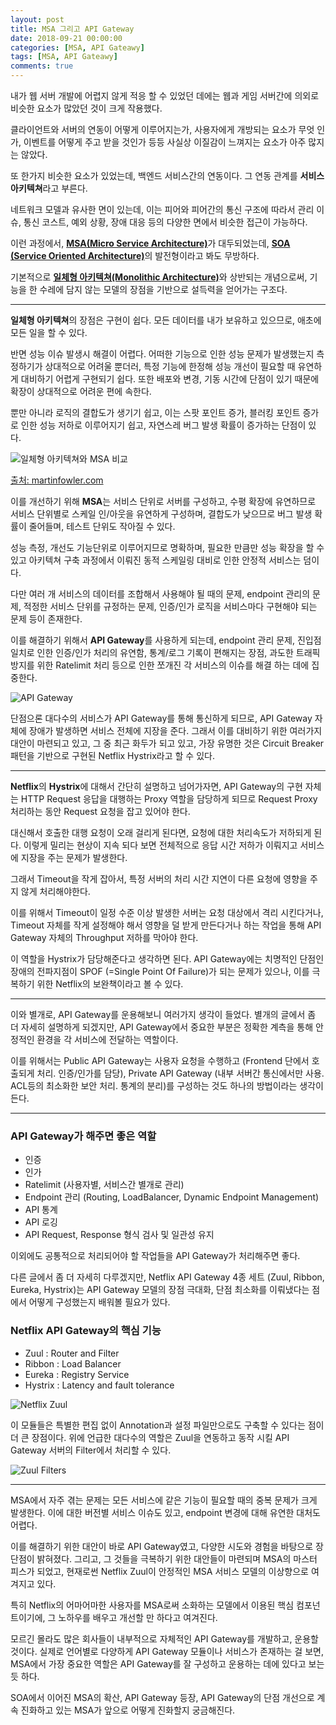 ```yaml
---
layout: post
title: MSA 그리고 API Gateway
date: 2018-09-21 00:00:00
categories: [MSA, API Gateawy]
tags: [MSA, API Gateawy]
comments: true
---
```


내가 웹 서버 개발에 어렵지 않게 적응 할 수 있었던 데에는 웹과 게임 서버간에 의외로 비슷한 요소가 많았던 것이 크게 작용했다.

클라이언트와 서버의 연동이 어떻게 이루어지는가, 사용자에게 개방되는 요소가 무엇 인가, 이벤트를 어떻게 주고 받을 것인가 등등 사실상 이질감이 느껴지는 요소가 아주 많지는 않았다.

또 한가지 비슷한 요소가 있었는데, 백엔드 서비스간의 연동이다. 그 연동 관계를 **서비스 아키텍쳐**라고 부른다.

네트워크 모델과 유사한 면이 있는데, 이는 피어와 피어간의 통신 구조에 따라서 관리 이슈, 통신 코스트, 예외 상황, 장애 대응 등의 다양한 면에서 비슷한 접근이 가능하다.

이런 과정에서, [**MSA(Micro Service Architecture)**](https://zetawiki.com/wiki/%EB%A7%88%EC%9D%B4%ED%81%AC%EB%A1%9C%EC%84%9C%EB%B9%84%EC%8A%A4)가 대두되었는데, [**SOA (Service Oriented Architecture)**](https://zetawiki.com/wiki/%EC%84%9C%EB%B9%84%EC%8A%A4_%EC%A7%80%ED%96%A5_%EC%95%84%ED%82%A4%ED%85%8D%EC%B2%98_SOA)의 발전형이라고 봐도 무방하다.

기본적으로 [**일체형 아키텍쳐(Monolithic Architecture)**](https://zetawiki.com/wiki/%EB%AA%A8%EB%86%80%EB%A6%AC%EC%8B%9D_%EC%95%84%ED%82%A4%ED%85%8D%EC%B2%98)와 상반되는 개념으로써, 기능을 한 수레에 담지 않는 모델의 장점을 기반으로 설득력을 얻어가는 구조다.

---

**일체형 아키텍쳐**의 장점은 구현이 쉽다. 모든 데이터를 내가 보유하고 있으므로, 애초에 모든 일을 할 수 있다.

반면 성능 이슈 발생시 해결이 어렵다. 어떠한 기능으로 인한 성능 문제가 발생했는지 측정하기가 상대적으로 어려울 뿐더러, 특정 기능에 한정해 성능 개선이 필요할 때 유연하게 대비하기 어렵게 구현되기 쉽다. 또한 배포와 변경, 기동 시간에 단점이 있기 때문에 확장이 상대적으로 어려운 편에 속한다. 

뿐만 아니라 로직의 결합도가 생기기 쉽고, 이는 스팟 포인트 증가, 블러킹 포인트 증가로 인한 성능 저하로 이루어지기 쉽고, 자연스레 버그 발생 확률이 증가하는 단점이 있다.

![일체형 아키텍쳐와 MSA 비교](/img/2018/decentralised-data.png)

[출처: martinfowler.com](http://martinfowler.com/articles/microservices.html)


이를 개선하기 위해 **MSA**는 서비스 단위로 서버를 구성하고, 수평 확장에 유연하므로 서비스 단위별로 스케일 인/아웃을 유연하게 구성하며, 결합도가 낮으므로 버그 발생 확률이 줄어들며, 테스트 단위도 작아질 수 있다.

성능 측정, 개선도 기능단위로 이루어지므로 명확하며, 필요한 만큼만 성능 확장을 할 수 있고 아키텍쳐 구축 과정에서 이뤄진 동적 스케일링 대비로 인한 안정적 서비스는 덤이다.

다만 여러 개 서비스의 데이터를 조합해서 사용해야 될 때의 문제, endpoint 관리의 문제, 적정한 서비스 단위를 규정하는 문제, 인증/인가 로직을 서비스마다 구현해야 되는 문제 등이 존재한다.

이를 해결하기 위해서 **API Gateway**를 사용하게 되는데, endpoint 관리 문제, 진입점 일치로 인한 인증/인가 처리의 유연함, 통계/로그 기록이 편해지는 장점, 과도한 트래픽 방지를 위한 Ratelimit 처리 등으로 인한 쪼개진 각 서비스의 이슈를 해결 하는 데에 집중한다.

![API Gateway](/img/2018/api_gateway.png)

단점으론 대다수의 서비스가 API Gateway를 통해 통신하게 되므로, API Gateway 자체에 장애가 발생하면 서비스 전체에 지장을 준다. 그래서 이를 대비하기 위한 여러가지 대안이 마련되고 있고, 그 중 최근 화두가 되고 있고, 가장 유명한 것은 Circuit Breaker 패턴을 기반으로 구현된 Netflix Hystrix라고 할 수 있다.

---

**Netflix**의 **Hystrix**에 대해서 간단히 설명하고 넘어가자면, API Gateway의 구현 자체는 HTTP Request 응답을 대행하는 Proxy 역할을 담당하게 되므로 Request Proxy처리하는 동안 Request 요청을 잡고 있어야 한다. 

대신해서 호출한 대행 요청이 오래 걸리게 된다면, 요청에 대한 처리속도가 저하되게 된다. 이렇게 밀리는 현상이 지속 되다 보면 전체적으로 응답 시간 저하가 이뤄지고 서비스에 지장을 주는 문제가 발생한다.

그래서 Timeout을 작게 잡아서, 특정 서버의 처리 시간 지연이 다른 요청에 영향을 주지 않게 처리해야한다.

이를 위해서 Timeout이 일정 수준 이상 발생한 서버는 요청 대상에서 격리 시킨다거나, Timeout 자체를 작게 설정해야 해서 영향을 덜 받게 만든다거나 하는 작업을 통해 API Gateway 자체의 Throughput 저하를 막아야 한다.

이 역할을 Hystrix가 담당해준다고 생각하면 된다. API Gateway에는 치명적인 단점인 장애의 전파지점이 SPOF (=Single Point Of Failure)가 되는 문제가 있으나, 이를 극복하기 위한 Netflix의 보완책이라고 볼 수 있다.

---

이와 별개로, API Gateway를 운용해보니 여러가지 생각이 들었다. 별개의 글에서 좀 더 자세히 설명하게 되겠지만, API Gateway에서 중요한 부분은 정확한 계측을 통해 안정적인 환경을 각 서비스에 전달하는 역할이다. 

이를 위해서는 Public API Gateway는 사용자 요청을 수행하고 (Frontend 단에서 호출되게 처리. 인증/인가를 담당), Private API Gateway (내부 서버간 통신에서만 사용. ACL등의 최소화한 보안 처리. 통계의 분리)를 구성하는 것도 하나의 방법이라는 생각이 든다.

---

### API Gateway가 해주면 좋은 역할
- 인증
- 인가 
- Ratelimit (사용자별, 서비스간 별개로 관리)
- Endpoint 관리 (Routing, LoadBalancer, Dynamic Endpoint Management)
- API 통계
- API 로깅
- API Request, Response 형식 검사 및 일관성 유지

이외에도 공통적으로 처리되어야 할 작업들을 API Gateway가 처리해주면 좋다.

다른 글에서 좀 더 자세히 다루겠지만, Netflix API Gateway 4종 세트 (Zuul, Ribbon, Eureka, Hystrix)는 API Gateway 모델의 장점 극대화, 단점 최소화를 이뤄냈다는 점에서 어떻게 구성했는지 배워볼 필요가 있다.

### Netflix API Gateway의 핵심 기능
- Zuul : Router and Filter
- Ribbon : Load Balancer
- Eureka : Registry Service
- Hystrix : Latency and fault tolerance

![Netflix Zuul](/img/2018/zuul_02.png)

이 모듈들은 특별한 편집 없이 Annotation과 설정 파일만으로도 구축할 수 있다는 점이 더 큰 장점이다.
위에 언급한 대다수의 역할은 Zuul을 연동하고 동작 시킬 API Gateway 서버의 Filter에서 처리할 수 있다.

![Zuul Filters](/img/2018/zuul_01.png)

---

MSA에서 자주 겪는 문제는 모든 서비스에 같은 기능이 필요할 때의 중복 문제가 크게 발생한다. 이에 대한 버전별 서비스 이슈도 있고, endpoint 변경에 대해  유연한 대처도 어렵다.

이를 해결하기 위한 대안이 바로 API Gateway였고, 다양한 시도와 경험을 바탕으로 장단점이 밝혀졌다. 그리고, 그 것들을 극복하기 위한 대안들이 마련되며 MSA의 마스터 피스가 되었고, 현재로썬 Netflix Zuul이 안정적인 MSA 서비스 모델의 이상향으로 여겨지고 있다.

특히 Netflix의 어마어마한 사용자를 MSA로써 소화하는 모델에서 이용된 핵심 컴포넌트이기에, 그 노하우를 배우고 개선할 만 하다고 여겨진다.

모르긴 몰라도 많은 회사들이 내부적으로 자체적인 API Gateway를 개발하고, 운용할 것이다. 실제로 언어별로 다양하게 API Gateway 모듈이나 서비스가 존재하는 걸 보면, MSA에서 가장 중요한 역할은 API Gateway를 잘 구성하고 운용하는 데에 있다고 보는 듯 하다.

SOA에서 이어진 MSA의 확산, API Gateway 등장, API Gateway의 단점 개선으로 계속 진화하고 있는 MSA가 앞으로 어떻게 진화할지 궁금해진다.